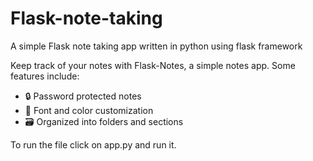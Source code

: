 # Flask-note-taking

A simple Flask note taking app written in python using flask framework

Keep track of your notes with Flask-Notes, a simple notes app. Some features include:
	
* 🔒 Password protected notes
* 🎨 Font and color customization	
* 🗃️ Organized into folders and sections

To run the file click on app.py and run it. 
